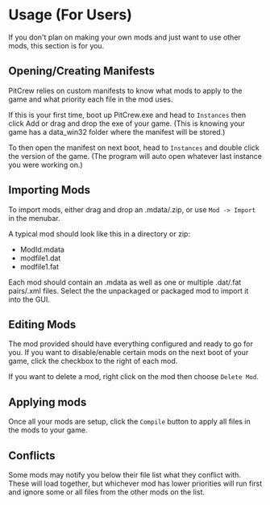 ﻿# Usage (For Users)

If you don't plan on making your own mods and just want to use other mods, this section is for you.

## Opening/Creating Manifests

PitCrew relies on custom manifests to know what mods to apply to the game and what priority each file in the mod uses. 

If this is your first time, boot up PitCrew.exe and head to `Instances` then click Add or drag and drop the exe of your game.
(This is knowing your game has a data_win32 folder where the manifest will be stored.)

To then open the manifest on next boot, head to `Instances` and double click the version of the game.
(The program will auto open whatever last instance you were working on.)

## Importing Mods
To import mods, either drag and drop an .mdata/.zip, or use `Mod -> Import` in the menubar.

A typical mod should look like this in a directory or zip:

- ModId.mdata
- modfile1.dat
- modfile1.fat

Each mod should contain an .mdata as well as one or multiple .dat/.fat pairs/.xml files. Select the the unpackaged or packaged mod to import it into the GUI.

## Editing Mods
The mod provided should have everything configured and ready to go for you. If you want to disable/enable certain mods on the next boot of your game, click the checkbox to the right of each mod.

If you want to delete a mod, right click on the mod then choose `Delete Mod`.

## Applying mods
Once all your mods are setup, click the `Compile` button to apply all files in the mods to your game.

## Conflicts

Some mods may notify you below their file list what they conflict with. These will load together, but whichever mod has lower priorities will run first and ignore some or all files from the other mods on the list.
